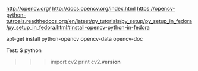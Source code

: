 http://opencv.org/
http://docs.opencv.org/index.html
https://opencv-python-tutroals.readthedocs.org/en/latest/py_tutorials/py_setup/py_setup_in_fedora/py_setup_in_fedora.html#install-opencv-python-in-fedora

apt-get install python-opencv opencv-data opencv-doc

Test:
$ python
>>> import cv2
>>> print cv2.__version__
